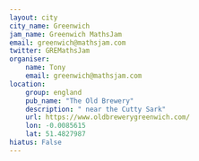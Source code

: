 ```yaml
---
layout: city                                           
city_name: Greenwich                                                               
jam_name: Greenwich MathsJam
email: greenwich@mathsjam.com
twitter: GREMathsJam
organiser:
    name: Tony
    email: greenwich@mathsjam.com
location:
    group: england
    pub_name: "The Old Brewery"
    description: " near the Cutty Sark"
    url: https://www.oldbrewerygreenwich.com/
    lon: -0.0085615
    lat: 51.4827987
hiatus: False
---
```

